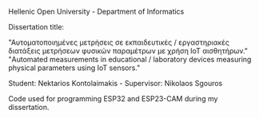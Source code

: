 Hellenic Open University - Department of Informatics

Dissertation title:

"Αυτοματοποιημένες μετρήσεις σε εκπαιδευτικές / εργαστηριακές διατάξεις μετρήσεων φυσικών παραμέτρων με χρήση ΙοΤ αισθητήρων."
"Automated measurements in educational / laboratory devices measuring physical parameters using IoT sensors."

Student: Nektarios Kontolaimakis - 
Supervisor: Nikolaos Sgouros

Code used for programming ESP32 and ESP23-CAM during my dissertation.
